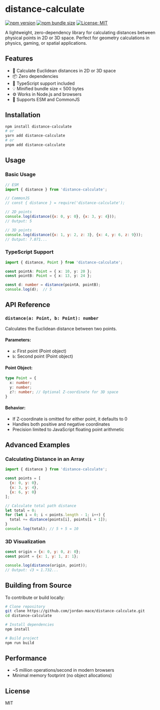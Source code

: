 # distance-calculate

[![npm version](https://img.shields.io/npm/v/distance-calculate.svg?style=flat-square)](https://www.npmjs.com/package/distance-calculate)
[![npm bundle size](https://img.shields.io/bundlephobia/minzip/distance-calculate?style=flat-square)](https://bundlephobia.com/package/distance-calculate)
[![License: MIT](https://img.shields.io/badge/License-MIT-yellow.svg?style=flat-square)](LICENSE)

A lightweight, zero-dependency library for calculating distances between physical points in 2D or 3D space. Perfect for geometry calculations in physics, gaming, or spatial applications.

## Features

- 🚀 Calculate Euclidean distances in 2D or 3D space
- 📦 Zero dependencies
- 🧮 TypeScript support included
- 💡 Minified bundle size < 500 bytes
- ⚙️ Works in Node.js and browsers
- 🧩 Supports ESM and CommonJS

## Installation

```bash
npm install distance-calculate
# or
yarn add distance-calculate
# or
pnpm add distance-calculate
```

## Usage

### Basic Usage

```javascript
// ESM
import { distance } from 'distance-calculate';

// CommonJS
// const { distance } = require('distance-calculate');

// 2D points
console.log(distance({x: 0, y: 0}, {x: 3, y: 4})); 
// Output: 5

// 3D points
console.log(distance({x: 1, y: 2, z: 3}, {x: 4, y: 6, z: 9})); 
// Output: 7.071...
```

### TypeScript Support

```typescript
import { distance, Point } from 'distance-calculate';

const pointA: Point = { x: 10, y: 20 };
const pointB: Point = { x: 13, y: 24 };

const d: number = distance(pointA, pointB);
console.log(d);  // 5
```

## API Reference

### `distance(a: Point, b: Point): number`

Calculates the Euclidean distance between two points.

#### Parameters:
- `a`: First point (Point object)
- `b`: Second point (Point object)

#### Point Object:
```typescript
type Point = {
  x: number;
  y: number;
  z?: number; // Optional Z-coordinate for 3D space
}
```

#### Behavior:
- If Z-coordinate is omitted for either point, it defaults to 0
- Handles both positive and negative coordinates
- Precision limited to JavaScript floating point arithmetic

## Advanced Examples

### Calculating Distance in an Array

```javascript
import { distance } from 'distance-calculate';

const points = [
  {x: 0, y: 0},
  {x: 3, y: 4},
  {x: 6, y: 0}
];

// Calculate total path distance
let total = 0;
for (let i = 0; i < points.length - 1; i++) {
  total += distance(points[i], points[i + 1]);
}
console.log(total); // 5 + 5 = 10
```

### 3D Visualization

```javascript
const origin = {x: 0, y: 0, z: 0};
const point = {x: 1, y: 1, z: 1};

console.log(distance(origin, point));  
// Output: √3 ≈ 1.732...
```

## Building from Source

To contribute or build locally:

```bash
# Clone repository
git clone https://github.com/jordan-mace/distance-calculate.git
cd distance-calculate

# Install dependencies
npm install

# Build project
npm run build
```

## Performance

- ~5 million operations/second in modern browsers
- Minimal memory footprint (no object allocations)

## License

MIT